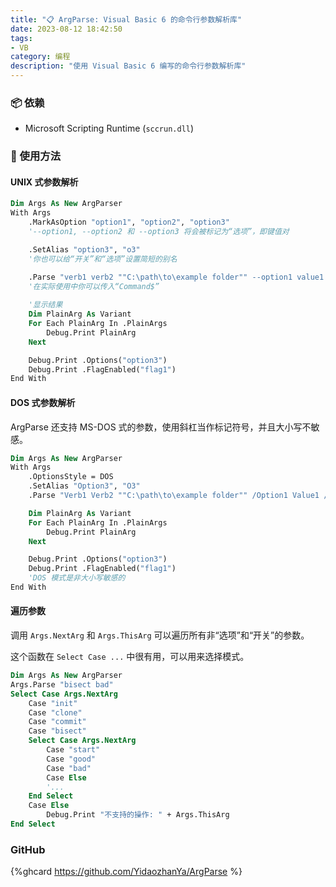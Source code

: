 ```yaml
---
title: "📋 ArgParse: Visual Basic 6 的命令行参数解析库"
date: 2023-08-12 18:42:50
tags:
- VB
category: 编程
description: "使用 Visual Basic 6 编写的命令行参数解析库"
---
```


### 📦 依赖

- Microsoft Scripting Runtime (`sccrun.dll`)

### 🔧 使用方法

#### UNIX 式参数解析

```vb
Dim Args As New ArgParser
With Args
    .MarkAsOption "option1", "option2", "option3"
    '--option1, --option2 和 --option3 将会被标记为“选项”，即键值对

    .SetAlias "option3", "o3"
    '你也可以给“开关”和“选项”设置简短的别名

    .Parse "verb1 verb2 ""C:\path\to\example folder"" --option1 value1 --option2=value2 -o3 value3 --flag1 --flag2"
	'在实际使用中你可以传入“Command$”
    
    '显示结果
    Dim PlainArg As Variant
    For Each PlainArg In .PlainArgs
        Debug.Print PlainArg
    Next

    Debug.Print .Options("option3")
    Debug.Print .FlagEnabled("flag1")
End With
```

#### DOS 式参数解析

ArgParse 还支持 MS-DOS 式的参数，使用斜杠当作标记符号，并且大小写不敏感。

```vb
Dim Args As New ArgParser
With Args
    .OptionsStyle = DOS
    .SetAlias "Option3", "O3"
    .Parse "Verb1 Verb2 ""C:\path\to\example folder"" /Option1 Value1 /Option2:Value2 /O3 Value3 /Flag1 /Flag2"

    Dim PlainArg As Variant
    For Each PlainArg In .PlainArgs
        Debug.Print PlainArg
    Next

    Debug.Print .Options("option3")
    Debug.Print .FlagEnabled("flag1")
	'DOS 模式是非大小写敏感的
End With
```

#### 遍历参数

调用 `Args.NextArg` 和 `Args.ThisArg` 可以遍历所有非“选项”和“开关”的参数。

这个函数在 `Select Case ...` 中很有用，可以用来选择模式。

```vb
Dim Args As New ArgParser
Args.Parse "bisect bad"
Select Case Args.NextArg
    Case "init"
    Case "clone"
    Case "commit"
    Case "bisect"
    Select Case Args.NextArg
        Case "start"
        Case "good"
        Case "bad"
        Case Else
        '...
    End Select
    Case Else
        Debug.Print "不支持的操作: " + Args.ThisArg
End Select
```

### GitHub

{%ghcard https://github.com/YidaozhanYa/ArgParse %}
